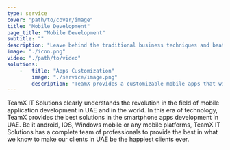 ```yaml
---
type: service
cover: "path/to/cover/image"
title: "Mobile Development"
page_title: "Mobile Development"
subtitle: ""
description: "Leave behind the traditional business techniques and beat your competitors with smartness and efficacy."
image: "./icon.png"
video: "./path/to/video"
solutions: 
    -   title: "Apps Customization"
        image: "./service/image.png"
        description: "TeamX provides a customizable mobile apps that will portray your business requirements also we add a unique and fascinating feature that will make your apps looks amazing and secure."
---
```

TeamX IT Solutions clearly understands the revolution in the field of mobile application development in UAE and in the world. In this era of technology, TeamX provides the best solutions in the smartphone apps development in UAE. Be it android, IOS, Windows mobile or any mobile platforms, TeamX IT Solutions has a complete team of professionals to provide the best in what we know to make our clients in UAE be the happiest clients ever.
